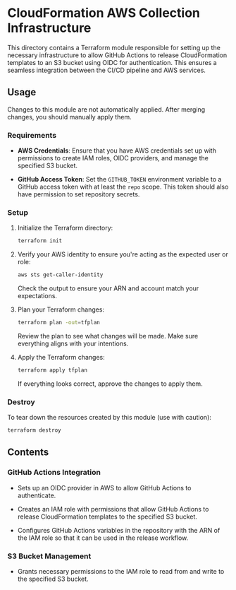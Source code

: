 # CloudFormation AWS Collection Infrastructure

This directory contains a Terraform module responsible for setting up the necessary infrastructure to allow GitHub Actions to release CloudFormation templates to an S3 bucket using OIDC for authentication. This ensures a seamless integration between the CI/CD pipeline and AWS services.

## Usage

Changes to this module are not automatically applied. After merging changes, you should manually apply them.

### Requirements

- **AWS Credentials**: Ensure that you have AWS credentials set up with permissions to create IAM roles, OIDC providers, and manage the specified S3 bucket.
  
- **GitHub Access Token**: Set the `GITHUB_TOKEN` environment variable to a GitHub access token with at least the `repo` scope. This token should also have permission to set repository secrets.

### Setup

1. Initialize the Terraform directory:
   
   ```bash
   terraform init
   ```

2. Verify your AWS identity to ensure you're acting as the expected user or role:

   ```bash
   aws sts get-caller-identity
   ```

   Check the output to ensure your ARN and account match your expectations.

3. Plan your Terraform changes:

   ```bash
   terraform plan -out=tfplan
   ```

   Review the plan to see what changes will be made. Make sure everything aligns with your intentions.

4. Apply the Terraform changes:

   ```bash
   terraform apply tfplan
   ```

   If everything looks correct, approve the changes to apply them.

### Destroy

To tear down the resources created by this module (use with caution):

```bash
terraform destroy
```

## Contents

### GitHub Actions Integration

- Sets up an OIDC provider in AWS to allow GitHub Actions to authenticate.
  
- Creates an IAM role with permissions that allow GitHub Actions to release CloudFormation templates to the specified S3 bucket.

- Configures GitHub Actions variables in the repository with the ARN of the IAM role so that it can be used in the release workflow.

### S3 Bucket Management

- Grants necessary permissions to the IAM role to read from and write to the specified S3 bucket.
